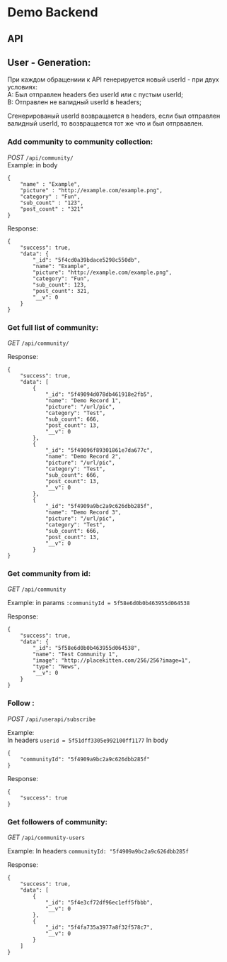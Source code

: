 # Demo Backend

## API

## User - Generation:

При каждом обращениии к API генерируется новый userId - при двух условиях:  
A: Был отправлен headers без userId или с пустым userId;  
B: Отправлен не валидный userId в headers;

Сгенерированый userId возвращается в headers, если был отправлен валидный userId, то возвращается тот же что и был отпрвавлен.

### Add community to community collection:

_POST_ `/api/community/`  
Example: in body

```
{
    "name" : "Example",
    "picture" : "http://example.com/example.png",
    "category" : "Fun",
    "sub_count" : "123",
    "post_count" : "321"
}
```

Response:

```
{
    "success": true,
    "data": {
        "_id": "5f4cd0a39bdace5298c550db",
        "name": "Example",
        "picture": "http://example.com/example.png",
        "category": "Fun",
        "sub_count": 123,
        "post_count": 321,
        "__v": 0
    }
}
```

### Get full list of community:

_GET_ `/api/community/`

Response:

```
{
    "success": true,
    "data": [
        {
            "_id": "5f49094d078db461918e2fb5",
            "name": "Demo Record 1",
            "picture": "/url/pic",
            "category": "Test",
            "sub_count": 666,
            "post_count": 13,
            "__v": 0
        },
        {
            "_id": "5f49096f89301861e7da677c",
            "name": "Demo Record 2",
            "picture": "/url/pic",
            "category": "Test",
            "sub_count": 666,
            "post_count": 13,
            "__v": 0
        },
        {
            "_id": "5f4909a9bc2a9c626dbb285f",
            "name": "Demo Record 3",
            "picture": "/url/pic",
            "category": "Test",
            "sub_count": 666,
            "post_count": 13,
            "__v": 0
        }
}
```

### Get community from id:

_GET_ `/api/community`

Example: in params `:communityId = 5f58e6d0b0b463955d064538`

Response:

```
{
    "success": true,
    "data": {
        "_id": "5f58e6d0b0b463955d064538",
        "name": "Test Community 1",
        "image": "http://placekitten.com/256/256?image=1",
        "type": "News",
        "__v": 0
    }
}
```

### Follow :

_POST_ `/api/userapi/subscribe`

Example:  
In headers `userid = 5f51dff3305e992100ff1177`
In body

```
{
    "communityId": "5f4909a9bc2a9c626dbb285f"
}
```

Response:

```
{
    "success": true
}
```

### Get followers of community:

_GET_ `/api/community-users`

Example:
In headers `communityId: "5f4909a9bc2a9c626dbb285f`

Response:

```
{
    "success": true,
    "data": [
        {
            "_id": "5f4e3cf72df96ec1eff5fbbb",
            "__v": 0
        },
        {
            "_id": "5f4fa735a3977a8f32f578c7",
            "__v": 0
        }
    ]
}
```
